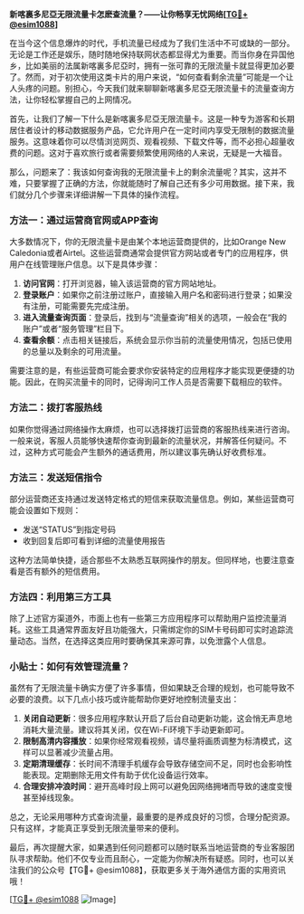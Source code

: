 **新喀裏多尼亞无限流量卡怎麽查流量？——让你畅享无忧网络[[TG💪+ @esim1088](https://t.me/s/esim1088)]**

在当今这个信息爆炸的时代，手机流量已经成为了我们生活中不可或缺的一部分。无论是工作还是娱乐，随时随地保持联网状态都显得尤为重要。而当你身在异国他乡，比如美丽的法属新喀裏多尼亞时，拥有一张可靠的无限流量卡就显得更加必要了。然而，对于初次使用这类卡片的用户来说，“如何查看剩余流量”可能是一个让人头疼的问题。别担心，今天我们就来聊聊新喀裏多尼亞无限流量卡的流量查询方法，让你轻松掌握自己的上网情况。

首先，让我们了解一下什么是新喀裏多尼亞无限流量卡。这是一种专为游客和长期居住者设计的移动数据服务产品，它允许用户在一定时间内享受无限制的数据流量服务。这意味着你可以尽情浏览网页、观看视频、下载文件等，而不必担心超量收费的问题。这对于喜欢旅行或者需要频繁使用网络的人来说，无疑是一大福音。

那么，问题来了：我该如何查询我的无限流量卡上的剩余流量呢？其实，这并不难，只要掌握了正确的方法，你就能随时了解自己还有多少可用数据。接下来，我们就分几个步骤来详细讲解一下具体的操作流程。

### 方法一：通过运营商官网或APP查询

大多数情况下，你的无限流量卡是由某个本地运营商提供的，比如Orange New Caledonia或者Airtel。这些运营商通常会提供官方网站或者专门的应用程序，供用户在线管理账户信息。以下是具体步骤：

1. **访问官网**：打开浏览器，输入该运营商的官方网站地址。
2. **登录账户**：如果你之前注册过账户，直接输入用户名和密码进行登录；如果没有注册，可能需要先完成注册。
3. **进入流量查询页面**：登录后，找到与“流量查询”相关的选项，一般会在“我的账户”或者“服务管理”栏目下。
4. **查看余额**：点击相关链接后，系统会显示你当前的流量使用情况，包括已使用的总量以及剩余的可用流量。

需要注意的是，有些运营商可能会要求你安装特定的应用程序才能实现更便捷的功能。因此，在购买流量卡的同时，记得询问工作人员是否需要下载相应的软件。

### 方法二：拨打客服热线

如果你觉得通过网络操作太麻烦，也可以选择拨打运营商的客服热线来进行咨询。一般来说，客服人员能够快速帮你查询到最新的流量状况，并解答任何疑问。不过，这种方式可能会产生额外的通话费用，所以建议事先确认好收费标准。

### 方法三：发送短信指令

部分运营商还支持通过发送特定格式的短信来获取流量信息。例如，某些运营商可能会设置如下规则：
- 发送“STATUS”到指定号码
- 收到回复后即可看到详细的流量使用报告

这种方法简单快捷，适合那些不太熟悉互联网操作的朋友。但同样地，也要注意查看是否有额外的短信费用。

### 方法四：利用第三方工具

除了上述官方渠道外，市面上也有一些第三方应用程序可以帮助用户监控流量消耗。这些工具通常界面友好且功能强大，只需绑定你的SIM卡号码即可实时追踪流量动态。当然，在选择这类应用时要确保其来源可靠，以免泄露个人信息。

### 小贴士：如何有效管理流量？

虽然有了无限流量卡确实方便了许多事情，但如果缺乏合理的规划，也可能导致不必要的浪费。以下几点小技巧或许能帮助你更好地控制流量支出：

1. **关闭自动更新**：很多应用程序默认开启了后台自动更新功能，这会悄无声息地消耗大量流量。建议将其关闭，仅在Wi-Fi环境下手动更新即可。
2. **限制高清内容播放**：如果你经常观看视频，请尽量将画质调整为标清模式，这样可以显著减少流量占用。
3. **定期清理缓存**：长时间不清理手机缓存会导致存储空间不足，同时也会影响性能表现。定期删除无用文件有助于优化设备运行效率。
4. **合理安排冲浪时间**：避开高峰时段上网可以避免因网络拥堵而导致的速度变慢甚至掉线现象。

总之，无论采用哪种方式查询流量，最重要的是养成良好的习惯，合理分配资源。只有这样，才能真正享受到无限流量带来的便利。

最后，再次提醒大家，如果遇到任何问题都可以随时联系当地运营商的专业客服团队寻求帮助。他们不仅专业而且耐心，一定能为你解决所有疑惑。同时，也可以关注我们的公众号【TG💪+ @esim1088】，获取更多关于海外通信方面的实用资讯哦！

[[TG💪+ @esim1088](https://t.me/s/esim1088) ![Image](https://i.postimg.cc/4NQfJmqS/Snipaste-2025-05-13-00-14-12.png)]